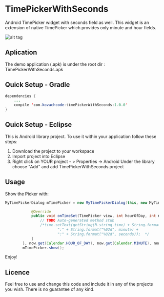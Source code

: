 TimePickerWithSeconds
=====================

Android TimePicker widget with seconds field as well. This widget is an extension of native TimePicker which provides only minute and hour fields.

![alt tag](https://raw.github.com/IvanKovac/TimePickerWithSeconds/master/Screenshot_2014-03-03-19-55-49.png)



Aplication
------
The demo application (.apk) is under the root dir : TimePickerWithSeconds.apk

Quick Setup - Gradle
------

``` java
dependencies {
    ...
    compile 'com.kovachcode:timePickerWithSeconds:1.0.0'
}
```

Quick Setup - Eclipse
------

This is Android library project. To use it within your application follow these steps:

1. Download the project to your workspace
2. Import project into Eclipse
3. Right click on YOUR project - > Properties -> Android 
   Under the library choose "Add" and add TimePickerWithSeconds project

Usage
------

Show the Picker with:
   
``` java
MyTimePickerDialog mTimePicker = new MyTimePickerDialog(this, new MyTimePickerDialog.OnTimeSetListener() {

			@Override
			public void onTimeSet(TimePicker view, int hourOfDay, int minute, int seconds) {
				// TODO Auto-generated method stub
				/*time.setText(getString(R.string.time) + String.format("%02d", hourOfDay)+
						":" + String.format("%02d", minute) + 
						":" + String.format("%02d", seconds));	*/			
			}
		}, now.get(Calendar.HOUR_OF_DAY), now.get(Calendar.MINUTE), now.get(Calendar.SECOND), true);
		mTimePicker.show();
```


Enjoy!

Licence
------
Feel free to use and change this code and include it in any of the projects you wish. There is no guarantee of any kind.